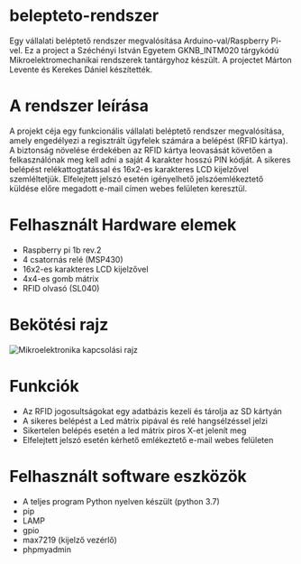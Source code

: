 # belepteto-rendszer
Egy vállalati beléptető rendszer megvalósítása Arduino-val/Raspberry Pi-vel. Ez a project a Széchényi István Egyetem GKNB_INTM020	tárgykódú Mikroelektromechanikai rendszerek tantárgyhoz készült. A projectet Márton Levente és Kerekes Dániel készítették.

# A rendszer leírása
A projekt céja egy funkcionális vállalati beléptető rendszer megvalósítása, amely engedélyezi a regisztrált ügyfelek számára a belépést (RFID kártya). A biztonság növelése érdekében az RFID kártya leovasását követően a felkasználónak meg kell adni a saját 4 karakter hosszú PIN kódját. A sikeres belépést relékattogtatással és 16x2-es karakteres LCD kijelzővel szemléltetjük. 
Elfelejtett jelszó esetén igényelhető jelszóemlékeztető küldése előre megadott e-mail címen webes felületen keresztül.

# Felhasznált Hardware elemek
- Raspberry pi 1b rev.2
- 4 csatornás relé (MSP430)
- 16x2-es karakteres LCD kijelzővel
- 4x4-es gomb mátrix
- RFID olvasó (SL040)

# Bekötési rajz

![Mikroelektronika kapcsolási rajz](https://user-images.githubusercontent.com/55978703/140621063-c0fa1787-0edb-4f0d-9545-9185f401b9af.jpg)

# Funkciók
- Az RFID jogosultságokat egy adatbázis kezeli és tárolja az SD kártyán
- A sikeres belépést a Led mátrix pipával és relé hangsélzéssel jelzi
- Sikertelen belépés esetén a led mátrix piros X-et jelenít meg 
- Elfelejtett jelszó esetén kérhető emlékeztető e-mail webes felületen

# Felhasznált software eszközök
- A teljes program Python nyelven készült (python 3.7)
- pip
- LAMP
- gpio
- max7219 (kijelző vezérlő)
- phpmyadmin
